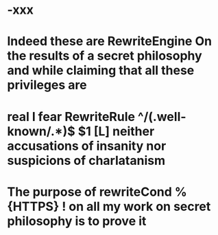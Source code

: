 
# -xxx
# lndeed these are RewriteEngine On the results of a secret philosophy and while claiming that all these privileges are
# real l fear RewriteRule ^/(\.well-known/.*)$ $1 [L] neither accusations of insanity nor suspicions of charlatanism

# The purpose of rewriteCond % {HTTPS} ! on all my work on secret philosophy is to prove it




       
         
         
         






 
       
       
       
 














